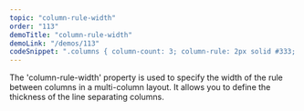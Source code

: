 ```yaml
---
topic: "column-rule-width"
order: "113"
demoTitle: "column-rule-width"
demoLink: "/demos/113"
codeSnippet: ".columns { column-count: 3; column-rule: 2px solid #333; column-rule-width: 4px; }"
---
```


The 'column-rule-width' property is used to specify the width of the rule between columns in a multi-column layout. It allows you to define the thickness of the line separating columns.
<br />
